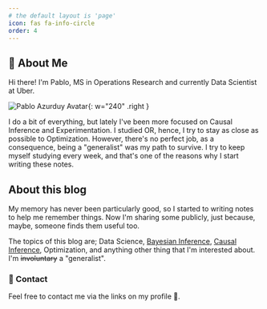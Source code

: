 ```yaml
---
# the default layout is 'page'
icon: fas fa-info-circle
order: 4
---
```



## 👋 About Me 


Hi there! I'm Pablo, MS in Operations Research and currently Data Scientist at Uber. 

![Pablo Azurduy Avatar](https://avatars.githubusercontent.com/u/24685386?v=4){: w="240" .right }

I do a bit of everything, but lately I've been more focused on Causal Inference and Experimentation. I studied OR, hence, I try to stay as close as possible to Optimization. However, there's no perfect job, as a consequence, being a "generalist" was my path to survive. I try to keep myself studying every week, and that's one of the reasons why I start writing these notes.

## About this blog 

My memory has never been particularly good, so I started to writing notes to help me remember things. Now I'm sharing some publicly, just because, maybe, someone finds them useful too.

The topics of this blog are; Data Science, [Bayesian Inference][4], [Causal Inference][3], Optimization, and anything other thing that I'm interested about. I'm ~~involuntary~~ a "generalist". 

### 📧 Contact 

Feel free to contact me via the links on my profile 🙏. 


[1]:<https://github.com/pabloazurduy/python-mip-infeasibility>
[2]:<https://www.sciencedirect.com/science/article/abs/pii/S0020025522001542>
[3]: <https://theeffectbook.net/ch-CausalDiagrams.html#causality>
[4]: <https://github.com/CamDavidsonPilon/Probabilistic-Programming-and-Bayesian-Methods-for-Hackers>
[5]: <https://www.python-mip.com/>